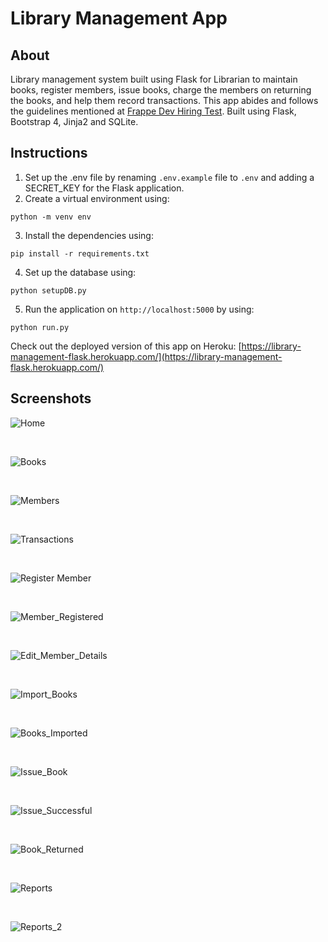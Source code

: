 # Library Management App

## About

Library management system built using Flask for Librarian to maintain books, register members, issue books, charge the members on returning the books, and help them record transactions. This app abides and follows the guidelines mentioned at <a href="https://frappe.io/dev-hiring-test">Frappe Dev Hiring Test</a>. Built using Flask, Bootstrap 4, Jinja2 and SQLite.

## Instructions

1. Set up the .env file by renaming `.env.example` file to `.env` and adding a SECRET_KEY for the Flask application.
2. Create a virtual environment using:
```
python -m venv env
```
3. Install the dependencies using:
```
pip install -r requirements.txt
```
4. Set up the database using:
```
python setupDB.py
```
5. Run the application on `http://localhost:5000` by using:
```
python run.py
```

Check out the deployed version of this app on Heroku:
[https://library-management-flask.herokuapp.com/](https://library-management-flask.herokuapp.com/)

## Screenshots

![Home](screenshots/Home.png "Home")

<br>

![Books](screenshots/Books.png "Books")

<br>

![Members](screenshots/Members.png "Members")

<br>

![Transactions](screenshots/Transactions.png "Transactions")

<br>

![Register Member](screenshots/Register_Member.png "Home")

<br>

![Member_Registered](screenshots/Member_Registered.png "Member_Registered")

<br>

![Edit_Member_Details](screenshots/Edit_Member_Details.png "Edit_Member_Details")

<br>

![Import_Books](screenshots/Import_Books.png "Import_Books")

<br>

![Books_Imported](screenshots/Books_Imported.png "Books_Imported")

<br>

![Issue_Book](screenshots/Issue_Book.png "Issue_Book")

<br>

![Issue_Successful](screenshots/Issue_Successful.png "Issue_Successful")

<br>

![Book_Returned](screenshots/Book_Returned.png "Book_Returned")

<br>

![Reports](screenshots/Reports.png "Reports")

<br>

![Reports_2](screenshots/Reports_2.png "Reports_2")